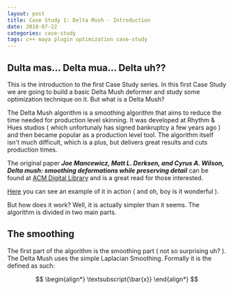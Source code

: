 ```yaml
---
layout: post
title: Case Study 1: Delta Mush - Introduction
date: 2018-07-22
categories: case-study
tags: c++ maya plugin optimization case-study
---
```


## Dulta mas... Delta mua... Delta uh??

This is the introduction to the first Case Study series. In this first Case Study we are going to build a basic Delta Mush deformer and
study some optimization technique on it.
But what is a Delta Mush?

The Delta Mush algorithm is a smoothing algorithm that aims to reduce the time needed for production level skinning.
It was developed at Rhythm & Hues studios ( which unfortunaly has signed bankruptcy a few years ago ) and then became popular as a production level tool.
The algorithm itself isn't much difficult, which is a plus, but delivers great results and cuts production times.

The original paper ***Joe Mancewicz, Matt L. Derksen, and Cyrus A. Wilson, Delta mush: smoothing deformations while preserving detail*** can be found
at [ACM Digital Library](https://dl.acm.org/citation.cfm?id=2633376) and is a great read for those interested.

[Here](https://www.youtube.com/watch?v=EaCktzhxbTA) you can see an example of it in action ( and oh, boy is it wonderful ).

But how does it work? Well, it is actually simpler than it seems. The algorithm is divided in two main parts.

## The smoothing

The first part of the algorithm is the smoothing part ( not so surprising uh? ). The Delta Mush uses the simple Laplacian Smoothing.
Formally it is the defined as such:

$$
\begin{align*}
    \textsubscript{\bar{x}}
\end{align*}
$$
